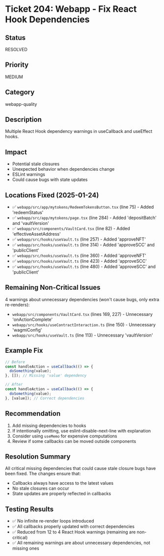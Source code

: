 # Ticket 204: Webapp - Fix React Hook Dependencies

## Status
RESOLVED

## Priority
MEDIUM

## Category
webapp-quality

## Description
Multiple React Hook dependency warnings in useCallback and useEffect hooks.

## Impact
- Potential stale closures
- Unexpected behavior when dependencies change
- ESLint warnings
- Could cause bugs with state updates

## Locations Fixed (2025-01-24)
- ✅ `webapp/src/app/mytokens/RedeemTokensButton.tsx` (line 75) - Added 'redeemStatus'
- ✅ `webapp/src/app/mytokens/page.tsx` (line 284) - Added 'depositBatch' and 'vaultVersion'
- ✅ `webapp/src/components/VaultCard.tsx` (line 82) - Added 'effectiveAssetAddress'
- ✅ `webapp/src/hooks/useVault.ts` (line 257) - Added 'approveNFT'
- ✅ `webapp/src/hooks/useVault.ts` (line 314) - Added 'approveSCC' and 'publicClient'
- ✅ `webapp/src/hooks/useVault.ts` (line 360) - Added 'approveNFT'
- ✅ `webapp/src/hooks/useVault.ts` (line 423) - Added 'approveSCC'
- ✅ `webapp/src/hooks/useVault.ts` (line 480) - Added 'approveSCC' and 'publicClient'

## Remaining Non-Critical Issues
4 warnings about unnecessary dependencies (won't cause bugs, only extra re-renders):
- `webapp/src/components/VaultCard.tsx` (lines 169, 227) - Unnecessary 'onActionComplete'
- `webapp/src/hooks/useContractInteraction.ts` (line 150) - Unnecessary 'wagmiConfig'
- `webapp/src/hooks/useVault.ts` (line 113) - Unnecessary 'vaultVersion'

## Example Fix
```typescript
// Before
const handleAction = useCallback(() => {
  doSomething(value);
}, []); // Missing 'value' dependency

// After
const handleAction = useCallback(() => {
  doSomething(value);
}, [value]); // Correct dependencies
```

## Recommendation
1. Add missing dependencies to hooks
2. If intentionally omitting, use eslint-disable-next-line with explanation
3. Consider using `useMemo` for expensive computations
4. Review if some callbacks can be moved outside components

## Resolution Summary
All critical missing dependencies that could cause stale closure bugs have been fixed. The changes ensure that:
- Callbacks always have access to the latest values
- No stale closures can occur
- State updates are properly reflected in callbacks

## Testing Results
- ✅ No infinite re-render loops introduced
- ✅ All callbacks properly updated with correct dependencies
- ✅ Reduced from 12 to 4 React Hook warnings (remaining are non-critical)
- ✅ All remaining warnings are about unnecessary dependencies, not missing ones